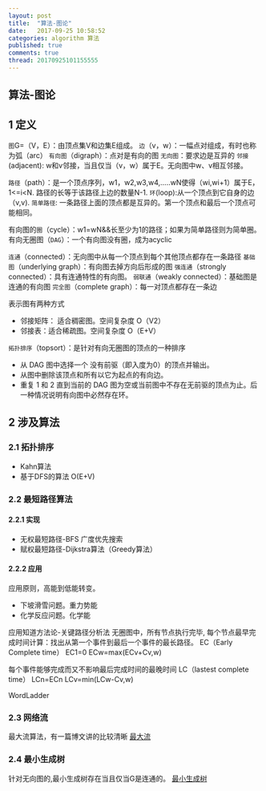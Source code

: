 ```yaml
---
layout: post
title:  "算法-图论"
date:   2017-09-25 10:58:52
categories: algorithm 算法
published: true
comments: true
thread: 20170925101155555
---
```

算法-图论
---
## 1 定义
`图`G=（V，E）：由顶点集V和边集E组成。
`边`（v，w）：一幅点对组成，有时也称为弧（arc）
`有向图`（digraph）：点对是有向的图
`无向图`：要求边是互异的
`邻接`(adjacent): w和v邻接，当且仅当（v，w）属于E。无向图中w、v相互邻接。


`路径`（path）：是一个顶点序列，w1，w2,w3,w4,.....wN使得（wi,wi+1）属于E，1<=i<N. 路径的长等于该路径上边的数量N-1.
`环`(loop):从一个顶点到它自身的边（v,v).
`简单路径`: 一条路径上面的顶点都是互异的。第一个顶点和最后一个顶点可能相同。

有向图的`圈`（cycle）：w1=wN&&长至少为1的路径；如果为简单路径则为简单圈。
有向无圈图（`DAG`）：一个有向图没有圈，成为acyclic

`连通`（connected）：无向图中从每一个顶点到每个其他顶点都存在一条路径
`基础图`（underlying graph）：有向图去掉方向后形成的图
`强连通`（strongly connected）：具有连通特性的有向图。
`弱联通`（weakly connected）：基础图是连通的有向图
`完全图`（complete graph）：每一对顶点都存在一条边

表示图有两种方式
  - 邻接矩阵： 适合稠密图。空间复杂度 O（V2）
  - 邻接表：适合稀疏图。空间复杂度 O（E+V）

`拓扑排序`（topsort）：是针对有向无圈图的顶点的一种排序
  - 从 DAG 图中选择一个 没有前驱（即入度为0）的顶点并输出。
  - 从图中删除该顶点和所有以它为起点的有向边。
  - 重复 1 和 2 直到当前的 DAG 图为空或当前图中不存在无前驱的顶点为止。后一种情况说明有向图中必然存在环。

## 2 涉及算法
### 2.1 拓扑排序
  - Kahn算法
  - 基于DFS的算法
O(E+V)

### 2.2 最短路径算法
#### 2.2.1 实现
  - 无权最短路径-BFS 广度优先搜索
  - 赋权最短路径-Dijkstra算法（Greedy算法）

#### 2.2.2 应用
应用原则，高能到低能转变。
  - 下坡滑雪问题。重力势能
  - 化学反应问题。化学能

应用知道方法论-关键路径分析法
无圈图中，所有节点执行完毕, 每个节点最早完成时间计算：找出从第一个事件到最后一个事件的最长路径。
  EC（Early Complete time）
  EC1=0
  ECw=max(ECv+Cv,w)

每个事件能够完成而又不影响最后完成时间的最晚时间
  LC（lastest complete time）
  LCn=ECn
  LCv=min(LCw-Cv,w)

WordLadder

### 2.3 网络流
最大流算法，有一篇博文讲的比较清晰 [最大流](http://www.cnblogs.com/ShaneZhang/p/3755479.html)

### 2.4 最小生成树
针对无向图的,最小生成树存在当且仅当G是连通的。 [最小生成树](http://blog.csdn.net/u014774781/article/details/46475163)
